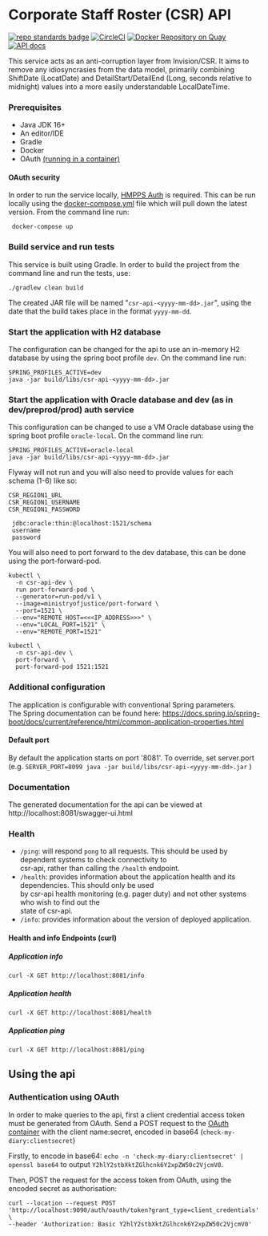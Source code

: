 # Corporate Staff Roster (CSR) API
[![repo standards badge](https://img.shields.io/badge/endpoint.svg?&style=flat&logo=github&url=https%3A%2F%2Foperations-engineering-reports.cloud-platform.service.justice.gov.uk%2Fapi%2Fv1%2Fcompliant_public_repositories%2Fcsr-api)](https://operations-engineering-reports.cloud-platform.service.justice.gov.uk/public-report/csr-api "Link to report")
[![CircleCI](https://circleci.com/gh/ministryofjustice/csr-api/tree/main.svg?style=svg)](https://circleci.com/gh/ministryofjustice/csr-api)
[![Docker Repository on Quay](https://img.shields.io/badge/quay.io-repository-2496ED.svg?logo=docker)](https://quay.io/repository/hmpps/csr-api)
[![API docs](https://img.shields.io/badge/API_docs_-view-85EA2D.svg?logo=swagger)](https://csr-api-preprod.prison.service.justice.gov.uk/swagger-ui/index.html)

This service acts as an anti-corruption layer from Invision/CSR.
It aims to remove any idiosyncrasies from the data model, primarily combining ShiftDate (LocatDate) and DetailStart/DetailEnd (Long, seconds relative to midnight) values into a more easily understandable LocalDateTime.

### Prerequisites  
* Java JDK 16+  
* An editor/IDE
* Gradle  
* Docker  
* OAuth  [(running in a container)](#oauth-security)
  
#### OAuth security  
In order to run the service locally, [HMPPS Auth](https://github.com/ministryofjustice/hmpps-auth/) is required. This can be run locally using the [docker-compose.yml](docker-compose.yml) file which will pull down the latest version.  From the command line run:
  
```
 docker-compose up 
```  

### Build service and run tests  
This service is built using Gradle. In order to build the project from the command line and run the tests, use:
```  
./gradlew clean build  
```  
The created JAR file will be named "`csr-api-<yyyy-mm-dd>.jar`", using the date that the build takes place in the format `yyyy-mm-dd`. 

### Start the application with H2 database  
The configuration can be changed for the api to use an in-memory H2 database by using the spring boot profile `dev`. On the command line run:
  ```  
SPRING_PROFILES_ACTIVE=dev 
java -jar build/libs/csr-api-<yyyy-mm-dd>.jar  
```  

### Start the application with Oracle database and dev (as in dev/preprod/prod) auth service  
This configuration can be changed to use a VM Oracle database using the spring boot profile `oracle-local`.  On the command line run:
  ```  
SPRING_PROFILES_ACTIVE=oracle-local 
java -jar build/libs/csr-api-<yyyy-mm-dd>.jar  
```  
Flyway will not run and you will also need to provide values for each schema (1-6) like so:

 ```
 CSR_REGION1_URL
 CSR_REGION1_USERNAME
 CSR_REGION1_PASSWORD
```

```
 jdbc:oracle:thin:@localhost:1521/schema
 username
 password
```

You will also need to port forward to the dev database, this can be done using the port-forward-pod.

```
kubectl \
  -n csr-api-dev \
  run port-forward-pod \
  --generator=run-pod/v1 \
  --image=ministryofjustice/port-forward \
  --port=1521 \
  --env="REMOTE_HOST=<<<IP_ADDRESS>>>" \
  --env="LOCAL_PORT=1521" \
  --env="REMOTE_PORT=1521"
  
kubectl \
  -n csr-api-dev \
  port-forward \
  port-forward-pod 1521:1521
```

### Additional configuration  
The application is configurable with conventional Spring parameters.  
The Spring documentation can be found here: https://docs.spring.io/spring-boot/docs/current/reference/html/common-application-properties.html  
  
#### Default port  
By default the application starts on port '8081'. To override, set server.port (e.g. `SERVER_PORT=8099 java -jar build/libs/csr-api-<yyyy-mm-dd>.jar` )  
  
### Documentation  
The generated documentation for the api can be viewed at http://localhost:8081/swagger-ui.html  
  
### Health  
  
- `/ping`: will respond `pong` to all requests.  This should be used by dependent systems to check connectivity to   
csr-api, rather than calling the `/health` endpoint.  
- `/health`: provides information about the application health and its dependencies.  This should only be used  
by csr-api health monitoring (e.g. pager duty) and not other systems who wish to find out the   
state of csr-api.  
- `/info`: provides information about the version of deployed application.  
  
#### Health and info Endpoints (curl)  
  
##### Application info  
```  
curl -X GET http://localhost:8081/info  
```  
  
##### Application health  
```  
curl -X GET http://localhost:8081/health  
```  
  
##### Application ping  
```  
curl -X GET http://localhost:8081/ping  
```  
[comment]: <> (mention H2 console endpoint)

## Using the api  
  
### Authentication using OAuth
In order to make queries to the api, first a client credential access token must be generated from OAuth. Send a POST request to the [OAuth container](#oauth-security) with the client name:secret, encoded in base64 (`check-my-diary:clientsecret`)

Firstly, to encode in base64: `echo -n 'check-my-diary:clientsecret' | openssl base64` to output `Y2hlY2stbXktZGlhcnk6Y2xpZW50c2VjcmV0`. 

 Then, POST the request for the access token from OAuth, using the encoded secret as authorisation:
 ```
 curl --location --request POST 'http://localhost:9090/auth/oauth/token?grant_type=client_credentials' \
 --header 'Authorization: Basic Y2hlY2stbXktZGlhcnk6Y2xpZW50c2VjcmV0'
```
